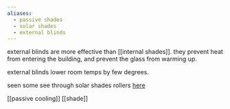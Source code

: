 ```yaml
---
aliases:
  - passive shades
  - solar shades
  - external blinds
---
```

external blinds are more effective than [[internal shades]].
they prevent heat from entering the building, and prevent the glass from warming up.

 external blinds lower room temps by few degrees.

seen some see through solar shades rollers [here](https://familyrollo.co.uk/blinds/screen-external-roller-blind)

[[passive cooling]]
[[shade]]